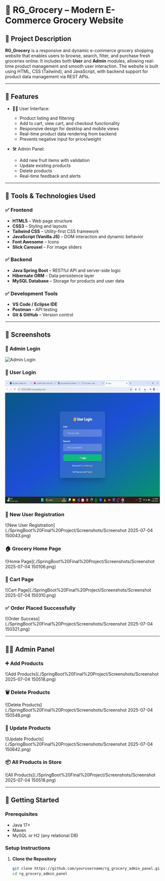 # 🛒 RG_Grocery – Modern E-Commerce Grocery Website

## 📘 Project Description

**RG_Grocery** is a responsive and dynamic e-commerce grocery shopping website that enables users to browse, search, filter, and purchase fresh groceries online. It includes both **User** and **Admin** modules, allowing real-time product management and smooth user interaction. The website is built using HTML, CSS (Tailwind), and JavaScript, with backend support for product data management via REST APIs.

---

## 🚀 Features

- 🧑‍💻 User Interface:
  - Product listing and filtering
  - Add to cart, view cart, and checkout functionality
  - Responsive design for desktop and mobile views
  - Real-time product data rendering from backend
  - Prevents negative input for price/weight

- 🛠️ Admin Panel:
  - Add new fruit items with validation
  - Update existing products
  - Delete products
  - Real-time feedback and alerts

---

## 🧰 Tools & Technologies Used

### ✅ Frontend
- **HTML5** – Web page structure
- **CSS3** – Styling and layouts
- **Tailwind CSS** – Utility-first CSS framework
- **JavaScript (Vanilla JS)** – DOM interaction and dynamic behavior
- **Font Awesome** – Icons
- **Slick Carousel** – For image sliders

### ✅ Backend
- **Java Spring Boot** – RESTful API and server-side logic
- **Hibernate ORM** – Data persistence layer
- **MySQL Database** – Storage for products and user data

### ✅ Development Tools
- **VS Code / Eclipse IDE**
- **Postman** – API testing
- **Git & GitHub** – Version control

---

## 📸 Screenshots

### 🔐 Admin Login
<img src="https://github.com/RavulaGani/42111554-final-project/Screenshots/Screenshot%202025-07-04%20150028.png" alt="Admin Login" width="600"/>

### 🔐 User Login
<img src="https://github.com/RavulaGani/42111554-final-project/blob/main/Screenshots/Screenshot%202025-07-04%20150017.png?raw=true" alt="Admin Login" width="600" height="400">

### 📝 New User Registration
![New User Registration](./SpringBoot%20Final%20Project/Screenshots/Screenshot 2025-07-04 150043.png)

### 🏠 Grocery Home Page
![Home Page](./SpringBoot%20Final%20Project/Screenshots/Screenshot 2025-07-04 150106.png)

### 🛒 Cart Page
![Cart Page](./SpringBoot%20Final%20Project/Screenshots/Screenshot 2025-07-04 150310.png)

### ✅ Order Placed Successfully
![Order Success](./SpringBoot%20Final%20Project/Screenshots/Screenshot 2025-07-04 150321.png)

---

## 🧑‍💻 Admin Panel

### ➕ Add Products
![Add Products](./SpringBoot%20Final%20Project/Screenshots/Screenshot 2025-07-04 150518.png)

### 🗑️ Delete Products
![Delete Products](./SpringBoot%20Final%20Project/Screenshots/Screenshot 2025-07-04 150548.png)

### 📝 Update Products
![Update Products](./SpringBoot%20Final%20Project/Screenshots/Screenshot 2025-07-04 150642.png)

### 📦 All Products in Store
![All Products](./SpringBoot%20Final%20Project/Screenshots/Screenshot 2025-07-04 150518.png)


---

## 🚀 Getting Started

### Prerequisites

- Java 17+
- Maven
- MySQL or H2 (any relational DB)

### Setup Instructions

1. **Clone the Repository**
   ```bash
   git clone https://github.com/yourusername/rg_grocery_admin_panel.git
   cd rg_grocery_admin_panel
